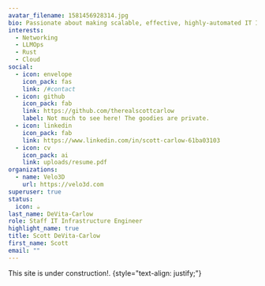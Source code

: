 ```yaml
---
avatar_filename: 1581456928314.jpg
bio: Passionate about making scalable, effective, highly-automated IT Infrastructure
interests:
  - Networking
  - LLMOps
  - Rust
  - Cloud
social:
  - icon: envelope
    icon_pack: fas
    link: /#contact
  - icon: github
    icon_pack: fab
    link: https://github.com/therealscottcarlow
    label: Not much to see here! The goodies are private.
  - icon: linkedin
    icon_pack: fab
    link: https://www.linkedin.com/in/scott-carlow-61ba03103
  - icon: cv
    icon_pack: ai
    link: uploads/resume.pdf
organizations:
  - name: Velo3D
    url: https://velo3d.com
superuser: true
status:
  icon: ☕️
last_name: DeVita-Carlow
role: Staff IT Infrastructure Engineer
highlight_name: true
title: Scott DeVita-Carlow
first_name: Scott
email: ""
---
```


This site is under construction!.
{style="text-align: justify;"}
